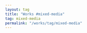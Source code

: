 ```yaml
---
layout: tag
title: "Works #mixed-media"
tag: mixed-media
permalink: "/works/tag/mixed-media"
---
```

